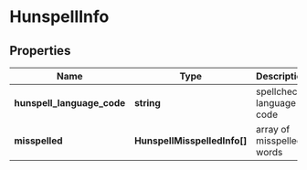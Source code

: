 # HunspellInfo

## Properties

| Name | Type | Description | Notes |
|------------ | ------------- | ------------- | -------------|
**hunspell_language_code** | **string** | spellcheck language code |[optional]|
**misspelled** | **HunspellMisspelledInfo[]** | array of misspelled words |[optional]|